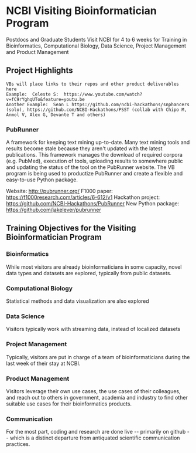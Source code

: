 # NCBI Visiting Bioinformatician Program
Postdocs and Graduate Students Visit NCBI for 4 to 6 weeks for Training in Bioinformatics, Computational Biology, Data Science, Project Management and Product Management

## Project Highlights

```
VBs will place links to their repos and other product deliverables here 
Example:  Celeste S:  https://www.youtube.com/watch?v=fC9rYghqUTo&feature=youtu.be
Another Example:  Sean L https://github.com/ncbi-hackathons/snphancers (solo), https://github.com/NCBI-Hackathons/PSST (collab with Chipo M, Anmol V, Alex G, Devante T and others)
```

### PubRunner

A framework for keeping text mining up-to-date. Many text mining tools and results become stale because they aren't updated with the latest publications. This framework manages the download of required corpora (e.g. PubMed), execution of tools, uploading results to somewhere public and updating the status of the tool on the PubRunner website. The VB program is being used to productize PubRunner and create a flexible and easy-to-use Python package.

Website: http://pubrunner.org/
F1000 paper: https://f1000research.com/articles/6-612/v1
Hackathon project: https://github.com/NCBI-Hackathons/PubRunner
New Python package: https://github.com/jakelever/pubrunner

## Training Objectives for the Visiting Bioinformatician Program

### Bioinformatics
  While most visitors are already bioinformaticians in some capacity, novel data types and datasets are explored, typically from public datasets.  
### Computational Biology
  Statistical methods and data visualization are also explored 
### Data Science
  Visitors typically work with streaming data, instead of localized datasets
### Project Management
  Typically, visitors are put in charge of a team of bioinformaticians during the last week of their stay at NCBI.  
### Product Management
  Visitors leverage their own use cases, the use cases of their colleagues, and reach out to others in government, academia and industry to find other suitable use cases for their bioinformatics products.  
### Communication
  For the most part, coding and research are done live -- primarily on github -- which is a distinct departure from antiquated scientific communication practices.  
